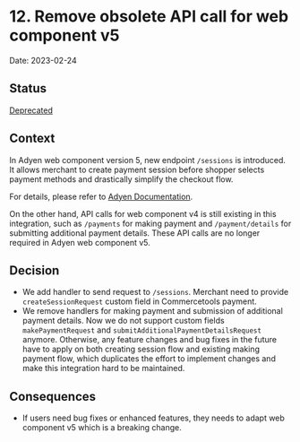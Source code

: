 # 12. Remove obsolete API call for web component v5

Date: 2023-02-24

## Status

[Deprecated](https://github.com/commercetools/commercetools-adyen-integration/pull/1050)

## Context

In Adyen web component version 5, new endpoint `/sessions` is introduced. It allows merchant to create payment session
before shopper selects payment methods and drastically simplify the checkout flow.

For details, please refer to [Adyen Documentation](https://docs.adyen.com/online-payments/web-components).

On the other hand, API calls for web component v4 is still existing in this integration, such as `/payments` for making payment and
`/payment/details` for submitting additional payment details. These API calls are no longer required in Adyen web component v5.

## Decision

- We add handler to send request to `/sessions`. Merchant need to provide `createSessionRequest` custom field in Commercetools payment.
- We remove handlers for making payment and submission of additional payment details. Now we do not support custom fields `makePaymentRequest` and `submitAdditionalPaymentDetailsRequest` anymore. Otherwise, any feature changes and bug fixes in the future have to apply on 
both creating session flow and existing making payment flow, which duplicates the effort to implement changes and make this integration hard to be maintained.    

## Consequences
- If users need bug fixes or enhanced features, they needs to adapt web component v5 which is a breaking change.

